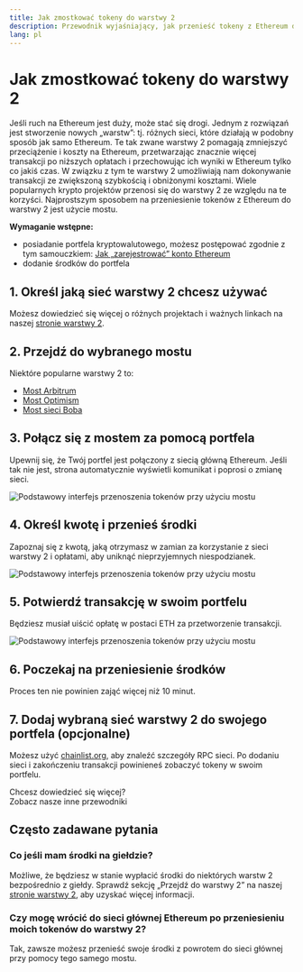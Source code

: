 ```yaml
---
title: Jak zmostkować tokeny do warstwy 2
description: Przewodnik wyjaśniający, jak przenieść tokeny z Ethereum do warstwy 2 za pomocą mostu.
lang: pl
---
```


# Jak zmostkować tokeny do warstwy 2

Jeśli ruch na Ethereum jest duży, może stać się drogi. Jednym z rozwiązań jest stworzenie nowych „warstw”: tj. różnych sieci, które działają w podobny sposób jak samo Ethereum. Te tak zwane warstwy 2 pomagają zmniejszyć przeciążenie i koszty na Ethereum, przetwarzając znacznie więcej transakcji po niższych opłatach i przechowując ich wyniki w Ethereum tylko co jakiś czas. W związku z tym te warstwy 2 umożliwiają nam dokonywanie transakcji ze zwiększoną szybkością i obniżonymi kosztami. Wiele popularnych krypto projektów przenosi się do warstwy 2 ze względu na te korzyści. Najprostszym sposobem na przeniesienie tokenów z Ethereum do warstwy 2 jest użycie mostu.

**Wymaganie wstępne:**

- posiadanie portfela kryptowalutowego, możesz postępować zgodnie z tym samouczkiem: [Jak „zarejestrować” konto Ethereum](/guides/how-to-register-an-ethereum-account/)
- dodanie środków do portfela

## 1. Określ jaką sieć warstwy 2 chcesz używać

Możesz dowiedzieć się więcej o różnych projektach i ważnych linkach na naszej [stronie warstwy 2](/layer-2/).

## 2. Przejdź do wybranego mostu

Niektóre popularne warstwy 2 to:

- [Most Arbitrum](https://bridge.arbitrum.io/?l2ChainId=42161)
- [Most Optimism](https://app.optimism.io/bridge/deposit)
- [Most sieci Boba](https://gateway.boba.network/)

## 3. Połącz się z mostem za pomocą portfela

Upewnij się, że Twój portfel jest połączony z siecią główną Ethereum. Jeśli tak nie jest, strona automatycznie wyświetli komunikat i poprosi o zmianę sieci.

![Podstawowy interfejs przenoszenia tokenów przy użyciu mostu](./bridge1.png)

## 4. Określ kwotę i przenieś środki

Zapoznaj się z kwotą, jaką otrzymasz w zamian za korzystanie z sieci warstwy 2 i opłatami, aby uniknąć nieprzyjemnych niespodzianek.

![Podstawowy interfejs przenoszenia tokenów przy użyciu mostu](./bridge2.png)

## 5. Potwierdź transakcję w swoim portfelu

Będziesz musiał uiścić opłatę w postaci ETH za przetworzenie transakcji.

![Podstawowy interfejs przenoszenia tokenów przy użyciu mostu](./bridge3.png)

## 6. Poczekaj na przeniesienie środków

Proces ten nie powinien zająć więcej niż 10 minut.

## 7. Dodaj wybraną sieć warstwy 2 do swojego portfela (opcjonalne)

Możesz użyć [chainlist.org](http://chainlist.org), aby znaleźć szczegóły RPC sieci. Po dodaniu sieci i zakończeniu transakcji powinieneś zobaczyć tokeny w swoim portfelu.
<br />

<InfoBanner shouldSpaceBetween emoji=":eyes:">
  <div>Chcesz dowiedzieć się więcej?</div>
  <ButtonLink to="/guides/">
    Zobacz nasze inne przewodniki
  </ButtonLink>
</InfoBanner>

## Często zadawane pytania

### Co jeśli mam środki na giełdzie?

Możliwe, że będziesz w stanie wypłacić środki do niektórych warstw 2 bezpośrednio z giełdy. Sprawdź sekcję „Przejdź do warstwy 2” na naszej [stronie warstwy 2](/layer-2/), aby uzyskać więcej informacji.

### Czy mogę wrócić do sieci głównej Ethereum po przeniesieniu moich tokenów do warstwy 2?

Tak, zawsze możesz przenieść swoje środki z powrotem do sieci głównej przy pomocy tego samego mostu.
